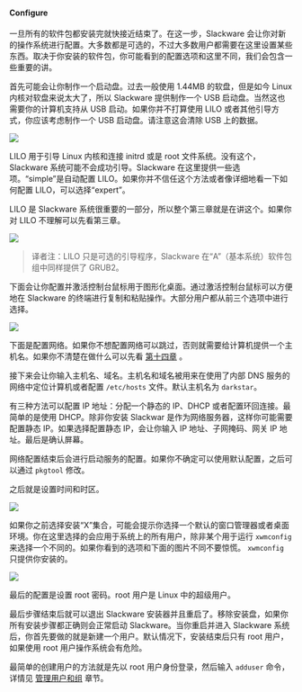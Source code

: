 #### Configure

一旦所有的软件包都安装完就快接近结束了。在这一步，Slackware 会让你对新的操作系统进行配置。大多数都是可选的，不过大多数用户都需要在这里设置某些东西。取决于你安装的软件包，你可能看到的配置选项和这里不同，我们会包含一些重要的讲。

首先可能会让你制作一个启动盘。过去一般使用 1.44MB 的软盘，但是如今 Linux 内核对软盘来说太大了，所以 Slackware 提供制作一个 USB 启动盘。当然这也需要你的计算机支持从 USB 启动。如果你并不打算使用 LILO 或者其他引导方式，你应该考虑制作一个 USB 启动盘。请注意这会清除 USB 上的数据。

![](../../png/use-boot-stick.png)

LILO 用于引导 Linux 内核和连接 initrd 或是 root 文件系统。没有这个，Slackware 系统可能不会成功引导。Slackware 在这里提供一些选项。“simple”是自动配置 LILO。如果你并不信任这个方法或者像详细地看一下如何配置 LILO，可以选择“expert”。

LILO 是 Slackware 系统很重要的一部分，所以整个第三章就是在讲这个。如果你对 LILO 不理解可以先看第三章。

![](../../png/setup-lilo.png)

> 译者注：LILO 只是可选的引导程序，Slackware 在“A”（基本系统）软件包组中同样提供了 GRUB2。

下面会让你配置并激活控制台鼠标用于图形化桌面。通过激活控制台鼠标可以方便地在 Slackware 的终端进行复制和粘贴操作。大部分用户都从前三个选项中进行选择。

![](../../png/setup-mouse.png)

下面是配置网络。如果你不想配置网络可以跳过，否则就需要给计算机提供一个主机名。如果你不清楚在做什么可以先看 [第十四章](../../chapter_14/README.md) 。

接下来会让你输入主机名、域名。主机名和域名被用来在使用了内部 DNS 服务的网络中定位计算机或者配置 `/etc/hosts` 文件。默认主机名为 `darkstar`。

有三种方法可以配置 IP 地址：分配一个静态的 IP、DHCP 或者配置环回连接。最简单的是使用 DHCP。除非你安装 Slackwar 是作为网络服务器，这样你可能需要配置静态 IP。如果选择配置静态 IP，会让你输入 IP 地址、子网掩码、网关 IP 地址。最后是确认屏幕。

网络配置结束后会进行启动服务的配置。如果你不确定可以使用默认配置，之后可以通过 `pkgtool` 修改。

之后就是设置时间和时区。

![](../../png/setup-timezone.png)

如果你之前选择安装“X”集合，可能会提示你选择一个默认的窗口管理器或者桌面环境。你在这里选择的会应用于系统上的所有用户，除非某个用于运行 `xwmconfig` 来选择一个不同的。如果你看到的选项和下面的图片不同不要惊慌。 `xwmconfig` 只提供你安装的。

![](../../png/setup-xwmconfig.png)

最后的配置是设置 root 密码。root 用户是 Linux 中的超级用户。

最后步骤结束后就可以退出 Slackware 安装器并且重启了。移除安装盘，如果你所有安装步骤都正确则会正常启动 Slackware。当你重启并进入 Slackware 系统后，你首先要做的就是新建一个用户。默认情况下，安装结束后只有 root 用户，如果使用 root 用户操作系统会有危险。

最简单的创建用户的方法就是先以 root 用户身份登录，然后输入 `adduser` 命令，详情见 [管理用户和组](../../chapter_09/Managing_Users_and_Groups.md) 章节。
